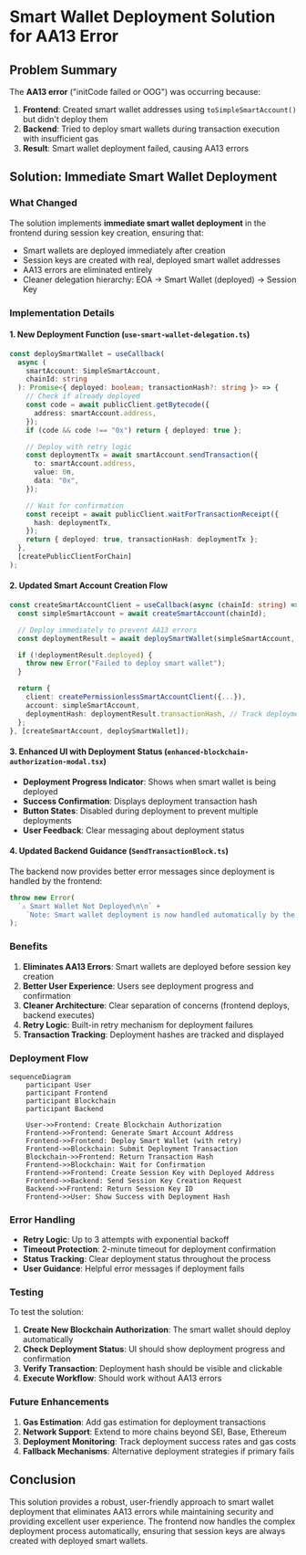 # Smart Wallet Deployment Solution for AA13 Error

## Problem Summary

The **AA13 error** ("initCode failed or OOG") was occurring because:

1. **Frontend**: Created smart wallet addresses using `toSimpleSmartAccount()` but didn't deploy them
2. **Backend**: Tried to deploy smart wallets during transaction execution with insufficient gas
3. **Result**: Smart wallet deployment failed, causing AA13 errors

## Solution: Immediate Smart Wallet Deployment

### What Changed

The solution implements **immediate smart wallet deployment** in the frontend during session key creation, ensuring that:

- Smart wallets are deployed immediately after creation
- Session keys are created with real, deployed smart wallet addresses
- AA13 errors are eliminated entirely
- Cleaner delegation hierarchy: EOA → Smart Wallet (deployed) → Session Key

### Implementation Details

#### 1. **New Deployment Function** (`use-smart-wallet-delegation.ts`)

```typescript
const deploySmartWallet = useCallback(
  async (
    smartAccount: SimpleSmartAccount,
    chainId: string
  ): Promise<{ deployed: boolean; transactionHash?: string }> => {
    // Check if already deployed
    const code = await publicClient.getBytecode({
      address: smartAccount.address,
    });
    if (code && code !== "0x") return { deployed: true };

    // Deploy with retry logic
    const deploymentTx = await smartAccount.sendTransaction({
      to: smartAccount.address,
      value: 0n,
      data: "0x",
    });

    // Wait for confirmation
    const receipt = await publicClient.waitForTransactionReceipt({
      hash: deploymentTx,
    });
    return { deployed: true, transactionHash: deploymentTx };
  },
  [createPublicClientForChain]
);
```

#### 2. **Updated Smart Account Creation Flow**

```typescript
const createSmartAccountClient = useCallback(async (chainId: string) => {
  const simpleSmartAccount = await createSmartAccount(chainId);

  // Deploy immediately to prevent AA13 errors
  const deploymentResult = await deploySmartWallet(simpleSmartAccount, chainId);

  if (!deploymentResult.deployed) {
    throw new Error("Failed to deploy smart wallet");
  }

  return {
    client: createPermissionlessSmartAccountClient({...}),
    account: simpleSmartAccount,
    deploymentHash: deploymentResult.transactionHash, // Track deployment
  };
}, [createSmartAccount, deploySmartWallet]);
```

#### 3. **Enhanced UI with Deployment Status** (`enhanced-blockchain-authorization-modal.tsx`)

- **Deployment Progress Indicator**: Shows when smart wallet is being deployed
- **Success Confirmation**: Displays deployment transaction hash
- **Button States**: Disabled during deployment to prevent multiple deployments
- **User Feedback**: Clear messaging about deployment status

#### 4. **Updated Backend Guidance** (`SendTransactionBlock.ts`)

The backend now provides better error messages since deployment is handled by the frontend:

```typescript
throw new Error(
  `⚠️ Smart Wallet Not Deployed\n\n` +
    `Note: Smart wallet deployment is now handled automatically by the frontend during session key creation.`
);
```

### Benefits

1. **Eliminates AA13 Errors**: Smart wallets are deployed before session key creation
2. **Better User Experience**: Users see deployment progress and confirmation
3. **Cleaner Architecture**: Clear separation of concerns (frontend deploys, backend executes)
4. **Retry Logic**: Built-in retry mechanism for deployment failures
5. **Transaction Tracking**: Deployment hashes are tracked and displayed

### Deployment Flow

```mermaid
sequenceDiagram
    participant User
    participant Frontend
    participant Blockchain
    participant Backend

    User->>Frontend: Create Blockchain Authorization
    Frontend->>Frontend: Generate Smart Account Address
    Frontend->>Frontend: Deploy Smart Wallet (with retry)
    Frontend->>Blockchain: Submit Deployment Transaction
    Blockchain->>Frontend: Return Transaction Hash
    Frontend->>Blockchain: Wait for Confirmation
    Frontend->>Frontend: Create Session Key with Deployed Address
    Frontend->>Backend: Send Session Key Creation Request
    Backend->>Frontend: Return Session Key ID
    Frontend->>User: Show Success with Deployment Hash
```

### Error Handling

- **Retry Logic**: Up to 3 attempts with exponential backoff
- **Timeout Protection**: 2-minute timeout for deployment confirmation
- **Status Tracking**: Clear deployment status throughout the process
- **User Guidance**: Helpful error messages if deployment fails

### Testing

To test the solution:

1. **Create New Blockchain Authorization**: The smart wallet should deploy automatically
2. **Check Deployment Status**: UI should show deployment progress and confirmation
3. **Verify Transaction**: Deployment hash should be visible and clickable
4. **Execute Workflow**: Should work without AA13 errors

### Future Enhancements

1. **Gas Estimation**: Add gas estimation for deployment transactions
2. **Network Support**: Extend to more chains beyond SEI, Base, Ethereum
3. **Deployment Monitoring**: Track deployment success rates and gas costs
4. **Fallback Mechanisms**: Alternative deployment strategies if primary fails

## Conclusion

This solution provides a robust, user-friendly approach to smart wallet deployment that eliminates AA13 errors while maintaining security and providing excellent user experience. The frontend now handles the complex deployment process automatically, ensuring that session keys are always created with deployed smart wallets.
